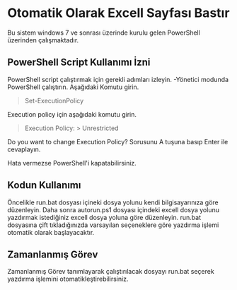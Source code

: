 # Otomatik Olarak Excell Sayfası Bastır
Bu sistem windows 7 ve sonrası üzerinde kurulu gelen PowerShell üzerinden çalışmaktadır.

## PowerShell Script Kullanımı İzni
PowerShell script çalıştırmak için gerekli adımları izleyin.
-Yönetici modunda PowerShell çalıştırın. Aşağıdaki Komutu girin.
> Set-ExecutionPolicy

Execution policy için aşağıdaki komutu girin.
> Execution Policy: > Unrestricted 

Do you want to change Execution Policy? Sorusunu A tuşuna basıp Enter ile cevaplayın.

Hata vermezse PowerShell'i kapatabilirsiniz.

## Kodun Kullanımı
Öncelikle run.bat dosyası içineki dosya yolunu kendi bilgisayarınıza göre düzenleyin.
Daha sonra autorun.ps1 dosyası içindeki excell dosya yolunu yazdırmak istediğiniz excell dosya yoluna göre düzenleyin.
run.bat dosyasına çift tıkladığınızda varsayılan seçeneklere göre yazdırma işlemi otomatik olarak başlayacaktır.

## Zamanlanmış Görev
Zamanlanmış Görev tanımlayarak çalıştırılacak dosyayı run.bat seçerek yazdırma işlemini otomatikleştirebilirsiniz.
